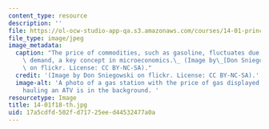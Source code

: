 ```yaml
---
content_type: resource
description: ''
file: https://ol-ocw-studio-app-qa.s3.amazonaws.com/courses/14-01-principles-of-microeconomics-fall-2018/17a5cdfd502fd71725eed44532477a0a_14-01f18-th.jpg
file_type: image/jpeg
image_metadata:
  caption: "The price of commodities, such as gasoline, fluctuates due to supply and\
    \ demand, a key concept in microeconomics.\_ (Image by\_[Don Sniegowski](https://www.flickr.com/photos/sniegowski/49690472377/)\
    \ on flickr. License: CC BY-NC-SA)."
  credit: '(Image by Don Sniegowski on flickr. License: CC BY-NC-SA).'
  image-alt: 'A photo of a gas station with the price of gas displayed. A pickup truck
    hauling an ATV is in the background. '
resourcetype: Image
title: 14-01f18-th.jpg
uid: 17a5cdfd-502f-d717-25ee-d44532477a0a
---
```

